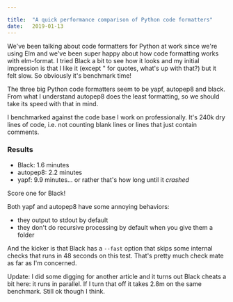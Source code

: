 ```yaml
---

title:	"A quick performance comparison of Python code formatters"
date:	2019-01-13
---
```


We've been talking about code formatters for Python at work since we're using Elm and we've been super happy about how code formatting works with elm-format. I tried Black a bit to see how it looks and my initial impression is that I like it (except " for quotes, what's up with that?) but it felt slow. So obviously it's benchmark time!

The three big Python code formatters seem to be yapf, autopep8 and black. From what I understand autopep8 does the least formatting, so we should take its speed with that in mind.

I benchmarked against the code base I work on professionally. It's 240k dry lines of code, i.e. not counting blank lines or lines that just contain comments.

### Results

* Black: 1.6 minutes
* autopep8: 2.2 minutes
* yapf: 9.9 minutes… or rather that's how long until it *crashed*

Score one for Black!

Both yapf and autopep8 have some annoying behaviors:

* they output to stdout by default
* they don't do recursive processing by default when you give them a folder

And the kicker is that Black has a `--fast` option that skips some internal checks that runs in 48 seconds on this test. That's pretty much check mate as far as I'm concerned.

Update: I did some digging for another article and it turns out Black cheats a bit here: it runs in parallel. If I turn that off it takes 2.8m on the same benchmark. Still ok though I think.

